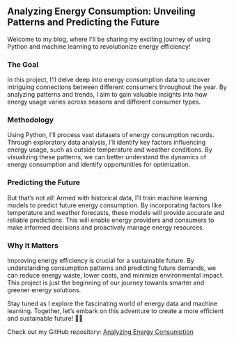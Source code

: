 ## Analyzing Energy Consumption: Unveiling Patterns and Predicting the Future
Welcome to my blog, where I'll be sharing my exciting journey of using Python and machine learning to revolutionize energy efficiency!

### The Goal
In this project, I'll delve deep into energy consumption data to uncover intriguing connections between different consumers throughout the year. By analyzing patterns and trends, I aim to gain valuable insights into how energy usage varies across seasons and different consumer types.

### Methodology
Using Python, I’ll process vast datasets of energy consumption records. Through exploratory data analysis, I’ll identify key factors influencing energy usage, such as outside temperature and weather conditions. By visualizing these patterns, we can better understand the dynamics of energy consumption and identify opportunities for optimization.

### Predicting the Future
But that’s not all! Armed with historical data, I’ll train machine learning models to predict future energy consumption. By incorporating factors like temperature and weather forecasts, these models will provide accurate and reliable predictions. This will enable energy providers and consumers to make informed decisions and proactively manage energy resources.

### Why It Matters
Improving energy efficiency is crucial for a sustainable future. By understanding consumption patterns and predicting future demands, we can reduce energy waste, lower costs, and minimize environmental impact. This project is just the beginning of our journey towards smarter and greener energy solutions.

Stay tuned as I explore the fascinating world of energy data and machine learning. Together, let’s embark on this adventure to create a more efficient and sustainable future! 🌱🔋

Check out my GitHub repository: [Analyzing Energy Consumption](https://github.com/happiness133-python/python)

